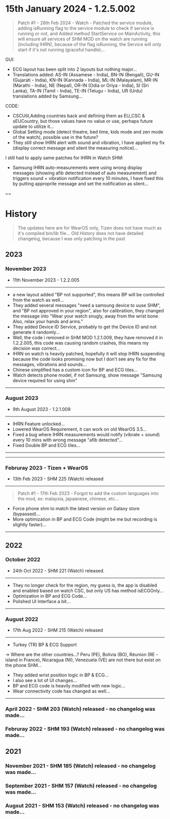 # 15th January 2024 - 1.2.5.002
 > Patch #1 - 26th Feb 2024 - Watch - Patched the service module, adding isRunning flag to the service module to check if service is running or not, and Added method StartService on MainActivity, this will ensure all services of SHM MOD on the watch are running (including IHRN), because of the flag isRunning, the Service will only start if it's not running (graceful handle)...

GUI:
 * ECG layout has been split into 2 layouts but nothing major...
 * Translations added: AS-IN (Assamese - India), BN-IN (Bengali), GU-IN (Gujarati - India), KN-IN (Kannada - India), ML-IN (Malayalam), MR-IN (Marathi - India), NE (Nepal), OR-IN (Odia or Oriya - India), SI (Sri Lanka), TA-IN (Tamil - India), TE-IN (Telugu - India), UR (Urdu) translations added by Samsung...

CODE:
 * CSCUtil,Adding countries back and defining them as EU_CSC & sEUCountry, but those values have no value or use, perhaps future update to utilize it...
 * Global Setting mode (detect theatre, bed time, kids mode and zen mode of the watch), possible use in the future?
 * They still show IHRN alert with sound and vibration, I have applied my fix (display correct message and silent the measuring notice)...

I still had to apply same patches for IHRN in Watch SHM:
 * Samsung IHRN auto-measurements were using wrong display messages (showing afib detected instead of auto measurement) and triggers sound + vibration notification every 10 minutes, I have fixed this by putting approprite message and set the notification as silent...

~~

# History
> The updates here are for WearOS only, Tizen does not have much as it's compiled bin/lib file...
> Old History does not have detailed changelog, because I was only patching in the past

## 2023
### November 2023
 * 11th November 2023 - 1.2.2.005
---
 * a new layout added "BP not supported", this means BP will be controlled from the watch as well...
 * They added several messages "need a samsung device to uuse SHM", and "BP not approved in your region", also for calibratiion, they changed the message into "Wear your watch snugly, away from the wrist bone. Also, relax your hands and arms."
 * They added Device ID Service, probably to get the Device ID and not generate it randomly...
 * Well, the code i removed in SHM MOD 1.2.1.009, they have removed it in 1.2.2.005, this code was causing random crashes, this means my decision was correct...
 * IHRN on watch is heavily patched, hopefully it will stop IHRN suspending because the code looks promising now but I don't see any fix for the messages, vibrations and sounds... 
 * Chinese simplified has a custom icon for BP and ECG tiles...
 * Watch detects phone model, if not Samsung, show message "Samsung device required for using shm"
---

### August 2023
 * 9th August 2023 - 1.2.1.009
---
 * IHRN Feature unlocked...
 * Lowered WearOS Requirement, it can work on old WearOS 3.5...
 * Fixed a bug where IHRN measurements would notify (vibrate + sound) every 10 mins with wrong message "afib detected"...
 * Fixed Double BP and ECG tiles...
---
---
### Februray 2023 - Tizen + WearOS
 * 13th Feb 2023 - SHM 225 (Watch) released
---
 > Patch #1 - 17th Feb 2023 - Forgot to add the custom languages into the mod, ex: malaysia, japaanese, chinese, etc...
 * Force phone shm to match the latest version on Galaxy store (bypassed)...
 * More optimization in BP and ECG Code (might be me but recording is slightly faster)...
---

## 2022
### October 2022
 * 24th Oct 2022 - SHM 221 (Watch) released.
---
 * They no longer check for the region, my guess is, the app is disabled and enabled based on watch CSC, but only US has method isECGOnly...
 * Optimization in BP and ECG Code...
 * Polished UI Interface a bit...
---

### August 2022
 * 17th Aug 2022 - SHM 215 (Watch) released
---
 * Turkey (TR) BP & ECG Support

 -> Where are the other countries...?
     Peru (PE), Bolivia (BO), Réunion (RE - island in France), Nicaragua (NI), Venezuela (VE) are not there but exist on the phone SHM...

 * They added wrist position logic in BP & ECG...
 * I also see a lot of UI changes...
 * BP and ECG code is heavily modified with new logic...
 * Wear connectivity code has changed as well...
---

### April 2022 - SHM 203 (Watch) released - no changelog was made...

### Februray 2022 - SHM 193 (Watch) released - no changelog was made...

## 2021
### November 2021 - SHM 185 (Watch) released - no changelog was made...

### September 2021 - SHM 157 (Watch) released - no changelog was made...

### Augsut 2021 - SHM 153 (Watch) released - no changelog was made...
